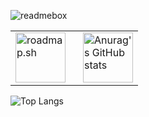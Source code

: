 ![readmebox](https://github.com/porn-codex/Java79/assets/106463487/c7327c43-75d7-4e9b-b818-b96648559d97)

<table>
  <tr>
    <td>
      <a href="https://roadmap.sh/befriend?u=654b381c520b534886904524">
        <img src="https://api.roadmap.sh/v1-badge/wide/654b381c520b534886904524?variant=dark" alt="roadmap.sh" height="80">
      </a>
    </td>
    <td style="padding-left: 20px;">
      <a href="https://github.com/anuraghazra/github-readme-stats">
        <img src="https://github-readme-stats.vercel.app/api?username=unix-waltz" alt="Anurag's GitHub stats" height="80">
      </a>
    </td>
  </tr>
</table>

![Top Langs](https://github-readme-stats.vercel.app/api/top-langs/?username=unix-waltz&layout=compact)

